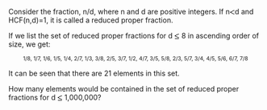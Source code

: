    <p>Consider the fraction, n/d, where n and d are positive integers. If n<img src='images/symbol_lt.gif' width='10' height='10' alt='&lt;' border='0' style='vertical-align:middle;' />d and HCF(n,d)=1, it is called a reduced proper fraction.</p> <p>If we list the set of reduced proper fractions for d <img src='images/symbol_le.gif' width='10' height='12' alt='&le;' border='0' style='vertical-align:middle;' /> 8 in ascending order of size, we get:</p> <p style='text-align:center;font-size:8pt;'>1/8, 1/7, 1/6, 1/5, 1/4, 2/7, 1/3, 3/8, 2/5, 3/7, 1/2, 4/7, 3/5, 5/8, 2/3, 5/7, 3/4, 4/5, 5/6, 6/7, 7/8</p> <p>It can be seen that there are 21 elements in this set.</p> <p>How many elements would be contained in the set of reduced proper fractions for d <img src='images/symbol_le.gif' width='10' height='12' alt='&le;' border='0' style='vertical-align:middle;' /> 1,000,000?</p>   